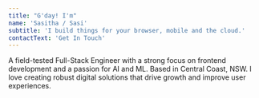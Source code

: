 ```yaml
---
title: "G'day! I'm"
name: 'Sasitha / Sasi'
subtitle: 'I build things for your browser, mobile and the cloud.'
contactText: 'Get In Touch'
---
```


A field-tested Full-Stack Engineer with a strong focus on frontend development and a passion for AI and ML. Based in Central Coast, NSW. I love creating robust digital solutions that drive growth and improve user experiences.
